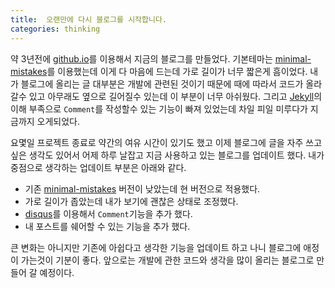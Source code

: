 ```yaml
---
title:  오랜만에 다시 블로그를 시작합니다.
categories: thinking
---
```


약 3년전에 [github.io](https://github.io)를 이용해서 지금의 블로그를 만들었다. 기본테마는 [minimal-mistakes](https://mmistakes.github.io/minimal-mistakes/)를 이용했는데 이게 다 마음에 드는데 가로 길이가 너무 짧은게 흠이었다. 내가 블로그에 올리는 글 대부분은 개발에 관련된 것이기 때문에 때에 따라서 코드가 올라갈수 있고 아무래도 옆으로 길어질수 있는데 이 부분이 너무 아쉬웠다. 그리고 [Jekyll](https://jekyllrb-ko.github.io/)의 이해 부족으로 `Comment`를 작성할수 있는 기능이 빠져 있었는데 차일 피일 미루다가 지금까지 오게되었다.

요몇일 프로젝트 종료로 약간의 여유 시간이 있기도 했고 이제 블로그에 글을 자주 쓰고 싶은 생각도 있어서 어제 하루 날잡고 지금 사용하고 있는 블로그를 업데이트 했다. 내가 중점으로 생각하는 업데이트 부분은 아래와 같다.

- 기존 [minimal-mistakes](https://mmistakes.github.io/minimal-mistakes/) 버전이 낮았는데 현 버전으로 적용했다.
- 가로 길이가 좁았는데 내가 보기에 괜찮은 상태로 조정했다.
- [disqus](https://disqus.com/)를 이용해서 `Comment`기능을 추가 했다.
- 내 포스트를 쉐어할 수 있는 기능을 추가 했다.

큰 변화는 아니지만 기존에 아쉽다고 생각한 기능을 업데이트 하고 나니 블로그에 애정이 가는것이 기분이 좋다. 앞으로는 개발에 관한 코드와 생각을 많이 올리는 블로그로 만들어 갈 예정이다.
